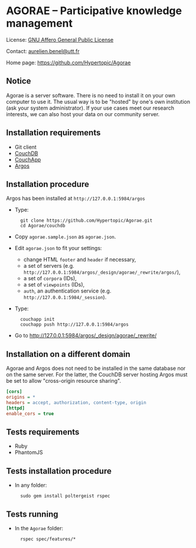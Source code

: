 AGORAE – Participative knowledge management
===========================================

License: [GNU Affero General Public License](http://www.gnu.org/licenses/agpl.html)

Contact: <aurelien.benel@utt.fr>

Home page: <https://github.com/Hypertopic/Agorae>

Notice
------

Agorae is a server software. There is no need to install it on your own computer to use it. The usual way is to be "hosted" by one's own institution (ask your system administrator). If your use cases meet our research interests, we can also host your data on our community server.

Installation requirements
-------------------------

* Git client
* [CouchDB](http://couchdb.apache.org/)
* [CouchApp](https://github.com/jchris/couchapp) 
* [Argos](https://github.com/Hypertopic/Argos)

Installation procedure
----------------------

Argos has been installed at ``http://127.0.0.1:5984/argos``

* Type:

        git clone https://github.com/Hypertopic/Agorae.git
        cd Agorae/couchdb

* Copy `agorae.sample.json` as `agorae.json`.
* Edit ``agorae.json`` to fit your settings:
  * change HTML ``footer`` and ``header`` if necessary,
  * a set of servers (e.g. ``http://127.0.0.1:5984/argos/_design/agorae/_rewrite/argos/``),
  * a set of ``corpora`` (IDs),
  * a set of ``viewpoints`` (IDs),
  * ``auth``, an authentication service (e.g. ``http://127.0.0.1:5984/_session``).

* Type:

        couchapp init
        couchapp push http://127.0.0.1:5984/argos 

* Go to http://127.0.0.1:5984/argos/_design/agorae/_rewrite/

Installation on a different domain
----------------------------------

Agorae and Argos does not need to be installed in the same database nor
on the same server.
For the latter, the CouchDB server hosting Argos must be set to allow
"cross-origin resource sharing".

```ini
[cors]
origins = *
headers = accept, authorization, content-type, origin
[httpd]
enable_cors = true
```

Tests requirements
------------------

* Ruby
* PhantomJS

Tests installation procedure
----------------------------

* In any folder:

        sudo gem install poltergeist rspec


Tests running
-------------

* In the `Agorae` folder:

        rspec spec/features/*
